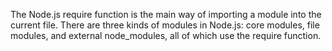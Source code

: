 The Node.js require function is the main way of importing a module into the current file. There are three kinds of 
modules in Node.js: core modules, file modules, and external node_modules, all of which use the require function. 
